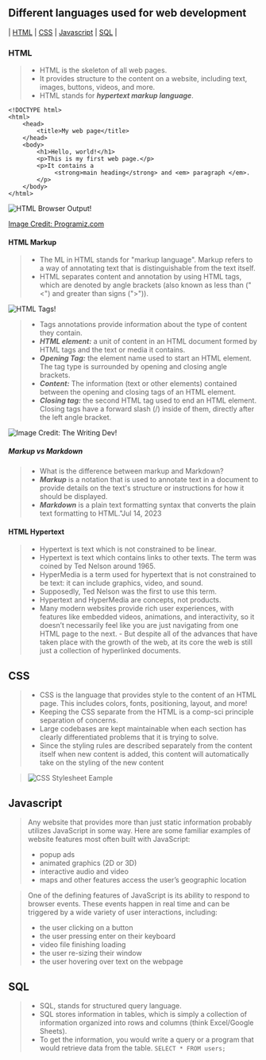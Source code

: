 ## Different languages used for web development

| [HTML](https://github.com/oigwe-frx/fsd_learning/blob/main/03.%20Web%20Development%20Languages.md) | [CSS](https://github.com/oigwe-frx/fsd_learning/blob/main/03.%20Web%20Development%20Languages.md#css) | [Javascript](https://github.com/oigwe-frx/fsd_learning/blob/main/03.%20Web%20Development%20Languages.md#javascript) | [SQL](https://github.com/oigwe-frx/fsd_learning/blob/main/03.%20Web%20Development%20Languages.md#sql) |

### HTML
> - HTML is the skeleton of all web pages. 
> - It provides structure to the content on a website, including text, images, buttons, videos, and more.
> - HTML stands for ___hypertext markup language___. 
```
<!DOCTYPE html>
<html>
    <head>
        <title>My web page</title>
    </head>
    <body>
        <h1>Hello, world!</h1>
        <p>This is my first web page.</p>
        <p>It contains a 
             <strong>main heading</strong> and <em> paragraph </em>.
        </p>
    </body>
</html>
```
![HTML Browser Output!](https://www.programiz.com/sites/tutorial2program/files/html-basics-hierarchy.png)

[Image Credit: Programiz.com](https://www.programiz.com/)

#### HTML Markup

> - The ML in HTML stands for "markup language". Markup refers to a way of annotating text that is distinguishable from the text itself.
> - HTML separates content and annotation by using HTML tags, which are denoted by angle brackets (also known as less than ("<") and greater than signs (">")).

![HTML Tags!](https://juniortoexpert.com/wp-content/uploads/2021/01/html-bic%CC%A7imlendirme-etiketleri-1.png) 

> - Tags annotations provide information about the type of content they contain.
> - ___HTML element:___ a unit of content in an HTML document formed by HTML tags and the text or media it contains.
> - ___Opening Tag:___ the element name used to start an HTML element. The tag type is surrounded by opening and closing angle brackets.
> - ___Content:___  The information (text or other elements) contained between the opening and closing tags of an HTML element.
> - ___Closing tag:___  the second HTML tag used to end an HTML element. Closing tags have a forward slash (/) inside of them, directly after the left angle bracket.

![Image Credit: The Writing Dev!](https://thewriting.dev/content/images/2021/09/button-type-buttonGoogle-Searchbutton.png)

##### Markup vs Markdown
> - What is the difference between markup and Markdown?
> -  ___Markup___ is a notation that is used to annotate text in a document to provide details on the text's structure or instructions for how it should be displayed.
> -  ___Markdown___ is a plain text formatting syntax that converts the plain text formatting to HTML."Jul 14, 2023


#### HTML Hypertext
> - Hypertext is text which is not constrained to be linear.
> - Hypertext is text which contains links to other texts. The term was coined by Ted Nelson around 1965.
> - HyperMedia is a term used for hypertext that is not constrained to be text: it can include graphics, video, and sound.
> - Supposedly, Ted Nelson was the first to use this term.
> - Hypertext and HyperMedia are concepts, not products.
> - Many modern websites provide rich user experiences, with features like embedded videos, animations, and interactivity, so it doesn’t necessarily feel like you are just navigating from one HTML page to the next.
    - But despite all of the advances that have taken place with the growth of the web, at its core the web is still just a collection of hyperlinked documents.


## CSS

> - CSS is the language that provides style to the content of an HTML page. This includes colors, fonts, positioning, layout, and more!
> - Keeping the CSS separate from the HTML is a comp-sci principle separation of concerns.
> - Large codebases are kept maintainable when each section has clearly differentiated problems that it is trying to solve.
> - Since the styling rules are described separately from the content itself when new content is added, this content will automatically take on the styling of the new content

> ![CSS Stylesheet Eample](https://mason.gmu.edu/~kshiffl4/375/tutorial_stylesheets_file.png)

## Javascript

> Any website that provides more than just static information probably utilizes JavaScript in some way. Here are some familiar examples of website features most often built with JavaScript:
> - popup ads
> - animated graphics (2D or 3D)
> - interactive audio and video
> - maps and other features access the user’s geographic location

> One of the defining features of JavaScript is its ability to respond to browser events. These events happen in real time and can be triggered by a wide variety of user interactions, including:
> - the user clicking on a button
> - the user pressing enter on their keyboard
> - video file finishing loading
> - the user re-sizing their window
> - the user hovering over text on the webpage

## SQL

> - SQL, stands for structured query language.
> - SQL stores information in tables, which is simply a collection of information organized into rows and columns (think Excel/Google Sheets).
> - To get the information, you would write a query or a program that would retrieve data from the table.
> ``` SELECT * FROM users; ```


